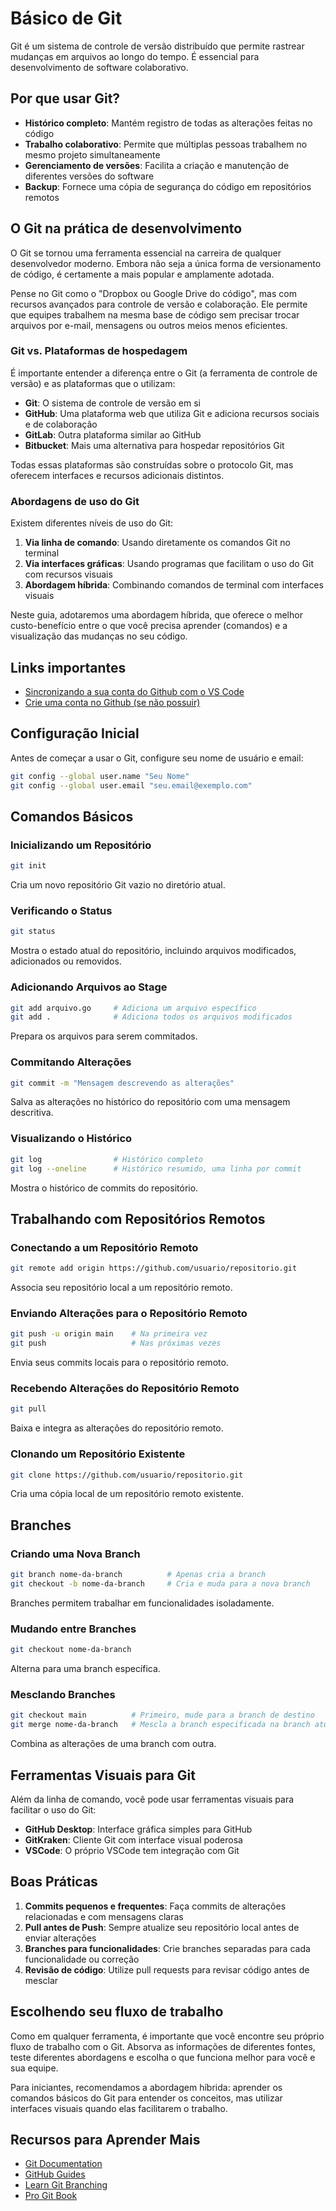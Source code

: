 # Básico de Git

Git é um sistema de controle de versão distribuído que permite rastrear mudanças em arquivos ao longo do tempo. É essencial para desenvolvimento de software colaborativo.

## Por que usar Git?

- **Histórico completo**: Mantém registro de todas as alterações feitas no código
- **Trabalho colaborativo**: Permite que múltiplas pessoas trabalhem no mesmo projeto simultaneamente
- **Gerenciamento de versões**: Facilita a criação e manutenção de diferentes versões do software
- **Backup**: Fornece uma cópia de segurança do código em repositórios remotos

## O Git na prática de desenvolvimento

O Git se tornou uma ferramenta essencial na carreira de qualquer desenvolvedor moderno. Embora não seja a única forma de versionamento de código, é certamente a mais popular e amplamente adotada.

Pense no Git como o "Dropbox ou Google Drive do código", mas com recursos avançados para controle de versão e colaboração. Ele permite que equipes trabalhem na mesma base de código sem precisar trocar arquivos por e-mail, mensagens ou outros meios menos eficientes.

### Git vs. Plataformas de hospedagem

É importante entender a diferença entre o Git (a ferramenta de controle de versão) e as plataformas que o utilizam:

- **Git**: O sistema de controle de versão em si
- **GitHub**: Uma plataforma web que utiliza Git e adiciona recursos sociais e de colaboração
- **GitLab**: Outra plataforma similar ao GitHub
- **Bitbucket**: Mais uma alternativa para hospedar repositórios Git

Todas essas plataformas são construídas sobre o protocolo Git, mas oferecem interfaces e recursos adicionais distintos.

### Abordagens de uso do Git

Existem diferentes níveis de uso do Git:
1. **Via linha de comando**: Usando diretamente os comandos Git no terminal
2. **Via interfaces gráficas**: Usando programas que facilitam o uso do Git com recursos visuais
3. **Abordagem híbrida**: Combinando comandos de terminal com interfaces visuais

Neste guia, adotaremos uma abordagem híbrida, que oferece o melhor custo-benefício entre o que você precisa aprender (comandos) e a visualização das mudanças no seu código.

## Links importantes

- [Sincronizando a sua conta do Github com o VS Code](https://code.visualstudio.com/docs/editor/settings-sync)
- [Crie uma conta no Github (se não possuir)](https://docs.github.com/en/get-started/start-your-journey/creating-an-account-on-github)

## Configuração Inicial

Antes de começar a usar o Git, configure seu nome de usuário e email:

```bash
git config --global user.name "Seu Nome"
git config --global user.email "seu.email@exemplo.com"
```

## Comandos Básicos

### Inicializando um Repositório

```bash
git init
```

Cria um novo repositório Git vazio no diretório atual.

### Verificando o Status

```bash
git status
```

Mostra o estado atual do repositório, incluindo arquivos modificados, adicionados ou removidos.

### Adicionando Arquivos ao Stage

```bash
git add arquivo.go     # Adiciona um arquivo específico
git add .              # Adiciona todos os arquivos modificados
```

Prepara os arquivos para serem commitados.

### Commitando Alterações

```bash
git commit -m "Mensagem descrevendo as alterações"
```

Salva as alterações no histórico do repositório com uma mensagem descritiva.

### Visualizando o Histórico

```bash
git log                # Histórico completo
git log --oneline      # Histórico resumido, uma linha por commit
```

Mostra o histórico de commits do repositório.

## Trabalhando com Repositórios Remotos

### Conectando a um Repositório Remoto

```bash
git remote add origin https://github.com/usuario/repositorio.git
```

Associa seu repositório local a um repositório remoto.

### Enviando Alterações para o Repositório Remoto

```bash
git push -u origin main    # Na primeira vez
git push                   # Nas próximas vezes
```

Envia seus commits locais para o repositório remoto.

### Recebendo Alterações do Repositório Remoto

```bash
git pull
```

Baixa e integra as alterações do repositório remoto.

### Clonando um Repositório Existente

```bash
git clone https://github.com/usuario/repositorio.git
```

Cria uma cópia local de um repositório remoto existente.

## Branches

### Criando uma Nova Branch

```bash
git branch nome-da-branch          # Apenas cria a branch
git checkout -b nome-da-branch     # Cria e muda para a nova branch
```

Branches permitem trabalhar em funcionalidades isoladamente.

### Mudando entre Branches

```bash
git checkout nome-da-branch
```

Alterna para uma branch específica.

### Mesclando Branches

```bash
git checkout main          # Primeiro, mude para a branch de destino
git merge nome-da-branch   # Mescla a branch especificada na branch atual
```

Combina as alterações de uma branch com outra.

## Ferramentas Visuais para Git

Além da linha de comando, você pode usar ferramentas visuais para facilitar o uso do Git:

- **GitHub Desktop**: Interface gráfica simples para GitHub
- **GitKraken**: Cliente Git com interface visual poderosa
- **VSCode**: O próprio VSCode tem integração com Git

## Boas Práticas

1. **Commits pequenos e frequentes**: Faça commits de alterações relacionadas e com mensagens claras
2. **Pull antes de Push**: Sempre atualize seu repositório local antes de enviar alterações
3. **Branches para funcionalidades**: Crie branches separadas para cada funcionalidade ou correção
4. **Revisão de código**: Utilize pull requests para revisar código antes de mesclar

## Escolhendo seu fluxo de trabalho

Como em qualquer ferramenta, é importante que você encontre seu próprio fluxo de trabalho com o Git. Absorva as informações de diferentes fontes, teste diferentes abordagens e escolha o que funciona melhor para você e sua equipe.

Para iniciantes, recomendamos a abordagem híbrida: aprender os comandos básicos do Git para entender os conceitos, mas utilizar interfaces visuais quando elas facilitarem o trabalho.

## Recursos para Aprender Mais

- [Git Documentation](https://git-scm.com/doc)
- [GitHub Guides](https://guides.github.com/)
- [Learn Git Branching](https://learngitbranching.js.org/)
- [Pro Git Book](https://git-scm.com/book/en/v2) 